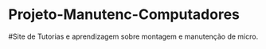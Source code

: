 # Projeto-Manutenc-Computadores

#Site de Tutorias e aprendizagem sobre montagem e manutenção de micro.
